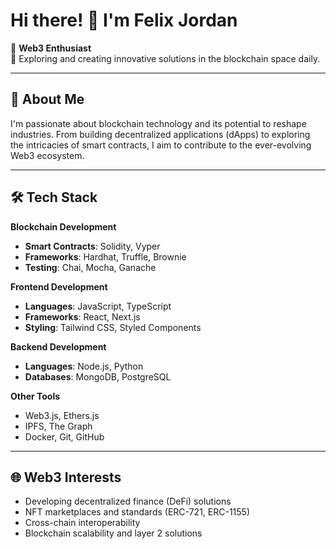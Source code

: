 # Hi there! 👋 I'm Felix Jordan  

🌟 **Web3 Enthusiast**  
🚀 Exploring and creating innovative solutions in the blockchain space daily.

---

## 🚀 About Me  
I'm passionate about blockchain technology and its potential to reshape industries. From building decentralized applications (dApps) to exploring the intricacies of smart contracts, I aim to contribute to the ever-evolving Web3 ecosystem.  

---

## 🛠️ Tech Stack  
**Blockchain Development**  
- **Smart Contracts**: Solidity, Vyper  
- **Frameworks**: Hardhat, Truffle, Brownie  
- **Testing**: Chai, Mocha, Ganache  

**Frontend Development**  
- **Languages**: JavaScript, TypeScript  
- **Frameworks**: React, Next.js  
- **Styling**: Tailwind CSS, Styled Components  

**Backend Development**  
- **Languages**: Node.js, Python  
- **Databases**: MongoDB, PostgreSQL  

**Other Tools**  
- Web3.js, Ethers.js  
- IPFS, The Graph  
- Docker, Git, GitHub  

---

## 🌐 Web3 Interests  
- Developing decentralized finance (DeFi) solutions  
- NFT marketplaces and standards (ERC-721, ERC-1155)  
- Cross-chain interoperability  
- Blockchain scalability and layer 2 solutions
